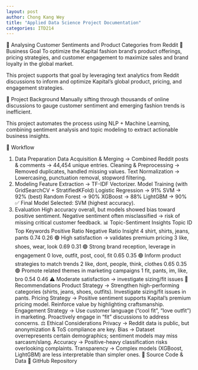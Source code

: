 ```yaml
---
layout: post
author: Chong Kang Wey
title: "Applied Data Science Project Documentation"
categories: ITD214
---
```

👕 Analysing Customer Sentiments and Product Categories from Reddit
🎯 Business Goal
To optimize the Kapital fashion brand’s product offerings, pricing strategies, and customer engagement to maximize sales and brand loyalty in the global market.

This project supports that goal by leveraging text analytics from Reddit discussions to inform and optimize Kapital’s global product, pricing, and engagement strategies.

📝 Project Background
Manually sifting through thousands of online discussions to gauge customer sentiment and emerging fashion trends is inefficient.

This project automates the process using NLP + Machine Learning, combining sentiment analysis and topic modeling to extract actionable business insights.

🔧 Workflow
1. Data Preparation
Data Acquisition & Merging → Combined Reddit posts & comments → 44,454 unique entries.
Cleaning & Preprocessing → Removed duplicates, handled missing values.
Text Normalization → Lowercasing, punctuation removal, stopword filtering.
2. Modeling
Feature Extraction → TF-IDF Vectorizer.
Model Training (with GridSearchCV + StratifiedKFold)
Logistic Regression → 91%
SVM → 92% (best)
Random Forest → 90%
XGBoost → 88%
LightGBM → 90%
✅ Final Model Selected: SVM (highest accuracy).
3. Evaluation
High accuracy overall, but models showed bias toward positive sentiment.
Negative sentiment often misclassified → risk of missing critical customer feedback.
📊 Topic-Sentiment Insights
Topic ID	Top Keywords	Positive Ratio	Negative Ratio	Insight
4	shirt, shirts, jeans, pants	0.74	0.26	🟢 High satisfaction → validates premium pricing
3	like, shoes, wear, look	0.69	0.31	🟢 Strong brand reception, leverage in engagement
0	love, outfit, post, cool, fit	0.65	0.35	🟢 Inform product strategies to match trends
2	like, dont, people, think, clothes	0.65	0.35	🟢 Promote related themes in marketing campaigns
1	fit, pants, im, like, bro	0.54	0.46	⚠️ Moderate satisfaction → investigate sizing/fit issues
📌 Recommendations
Product Strategy → Strengthen high-performing categories (shirts, jeans, shoes, outfits). Investigate sizing/fit issues in pants.
Pricing Strategy → Positive sentiment supports Kapital’s premium pricing model. Reinforce value by highlighting craftsmanship.
Engagement Strategy → Use customer language (“cool fit”, “love outfit”) in marketing. Proactively engage in “fit” discussions to address concerns.
⚖️ Ethical Considerations
Privacy → Reddit data is public, but anonymization & ToS compliance are key.
Bias → Dataset overrepresents certain demographics; sentiment models may miss sarcasm/slang.
Accuracy → Positive-heavy classification risks overlooking complaints.
Transparency → Complex models (XGBoost, LightGBM) are less interpretable than simpler ones.
📂 Source Code & Data
🔗 GitHub Repository
